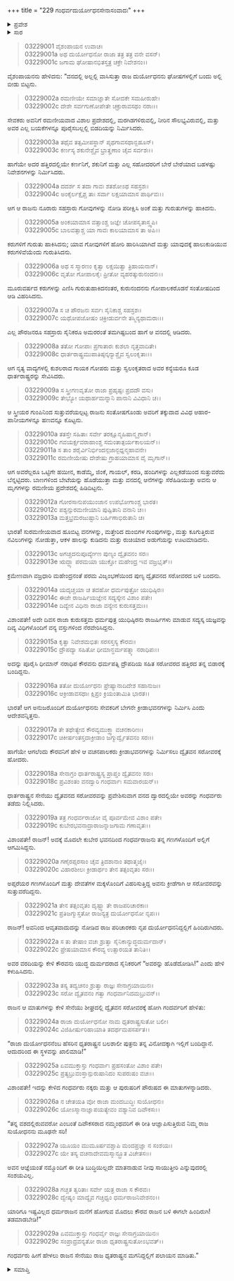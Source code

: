 +++
title = "229 ಗಂಧರ್ವದುರ್ಯೋಧನಸೇನಾಸಂವಾದಃ"
+++

<details><summary>ಪ್ರವೇಶ</summary>


।।   ಓಂ ಓಂ ನಮೋ ನಾರಾಯಣಾಯ।।   ಶ್ರೀ ವೇದವ್ಯಾಸಾಯ ನಮಃ ।।

ಶ್ರೀ ಕೃಷ್ಣದ್ವೈಪಾಯನ ವೇದವ್ಯಾಸ ವಿರಚಿತ  

**ಶ್ರೀ ಮಹಾಭಾರತ**

**ಆರಣ್ಯಕ ಪರ್ವ**

**ಘೋಷಯಾತ್ರಾ ಪರ್ವ**

**ಅಧ್ಯಾಯ 229**

</details>


<details><summary>ಸಾರ</summary>

ದುರ್ಯೋಧನನು ಪರಮ ವಿಜೃಂಭಣೆಯಿಂದ ದ್ವೈತವನದ ಸರೋವರದ ಬಳಿ ಬಂದು, ಕ್ರೀಡಾಭವನವನ್ನು ನಿರ್ಮಿಸಲು ಸೈನಿಕರಿಗೆ ಆಜ್ಞಾಪಿಸಿದುದು (1-16). ಅಲ್ಲಿಗೆ ಮೊದಲೇ ಕ್ರೀಡೆಯಾಡಲು ಅಪ್ಸರೆಯರು ಮತ್ತು ದೇವಪುತ್ರರೊಡನೆ ಬಂದಿದ್ದ ಗಂಧರ್ವರಾಜನ ಸೈನಿಕರು ದುರ್ಯೋಧನನ ಸೈನಿಕರನ್ನು ತಡೆದುದು (17-20). ಗಂಧರ್ವರ ಬೆದರಿಕೆಗೆ ಹೆದರಿ ದುರ್ಯೋಧನನ ಸೇನೆಯು ಪಲಾಯನ ಮಾಡಿದುದು (21-29).

</details>



> 03229001 ವೈಶಂಪಾಯನ ಉವಾಚ।  
03229001a ಅಥ ದುರ್ಯೋಧನೋ ರಾಜಾ ತತ್ರ ತತ್ರ ವನೇ ವಸನ್।  
03229001c ಜಗಾಮ ಘೋಷಾನಭಿತಸ್ತತ್ರ ಚಕ್ರೇ ನಿವೇಶನಂ।।

ವೈಶಂಪಾಯನನು ಹೇಳಿದನು: “ವನದಲ್ಲಿ ಅಲ್ಲಲ್ಲಿ ವಾಸಿಸುತ್ತಾ ರಾಜ ದುರ್ಯೋಧನನು ಘೋಷಗಳಲ್ಲಿಗೆ ಬಂದು ಅಲ್ಲಿ ಬೀಡು ಬಿಟ್ಟನು.

> 03229002a ರಮಣೀಯೇ ಸಮಾಜ್ಞಾತೇ ಸೋದಕೇ ಸಮಹೀರುಹೇ।  
03229002c ದೇಶೇ ಸರ್ವಗುಣೋಪೇತೇ ಚಕ್ರುರಾವಸಥಂ ನರಾಃ।।

ಸೇವಕರು ಅವನಿಗೆ ರಮಣೀಯವಾದ ವಿಶಾಲ ಪ್ರದೇಶದಲ್ಲಿ, ಮರಗಿಡಗಳಿರುವಲ್ಲಿ, ನೀರಿನ ಸೌಲಭ್ಯವಿರುವಲ್ಲಿ, ಮತ್ತು ಅವರ ಎಲ್ಲ ಬಯಕೆಗಳನ್ನೂ ಪೂರೈಸಬಲ್ಲಲ್ಲಿ ಬಿಡದಿಯನ್ನು ನಿರ್ಮಿಸಿದರು.

> 03229003a ತಥೈವ ತತ್ಸಮೀಪಸ್ಥಾನ್ ಪೃಥಗಾವಸಥಾನ್ಬಹೂನ್।  
03229003c ಕರ್ಣಸ್ಯ ಶಕುನೇಶ್ಚೈವ ಭ್ರಾತೄಣಾಂ ಚೈವ ಸರ್ವಶಃ।।

ಹಾಗೆಯೇ ಅದರ ಹತ್ತಿರದಲ್ಲಿಯೇ ಕರ್ಣನಿಗೆ, ಶಕುನಿಗೆ ಮತ್ತು ಎಲ್ಲ ಸಹೋದರರಿಗೆ ಬೇರೆ ಬೇರೆಯಾದ ಬಹಳಷ್ಟು ನಿವೇಶನಗಳನ್ನು ನಿರ್ಮಿಸಿದರು.

> 03229004a ದದರ್ಶ ಸ ತದಾ ಗಾವಃ ಶತಶೋಽಥ ಸಹಸ್ರಶಃ।   
03229004c ಅಂಕೈರ್ಲಕ್ಷೈಶ್ಚ ತಾಃ ಸರ್ವಾ ಲಕ್ಷಯಾಮಾಸ ಪಾರ್ಥಿವಃ।।

ಆಗ ಆ ರಾಜನು ನೂರಾರು ಸಹಸ್ರಾರು ಗೋವುಗಳನ್ನು ನೋಡಿ ಪರೀಕ್ಷಿಸಿ ಅಂಕೆ ಮತ್ತು ಗುರುತುಗಳನ್ನು ಹಾಕಿದನು.

> 03229005a ಅಂಕಯಾಮಾಸ ವತ್ಸಾಂಶ್ಚ ಜಜ್ಞೇ ಚೋಪಸೃತಾಸ್ತ್ವಪಿ।  
03229005c ಬಾಲವತ್ಸಾಶ್ಚ ಯಾ ಗಾವಃ ಕಾಲಯಾಮಾಸ ತಾ ಅಪಿ।।

ಕರುಗಳಿಗೆ ಗುರುತು ಹಾಕಿಸಿದನು; ಯಾವ ಗೋವುಗಳಿಗೆ ಹೋರಿ ಹಾರಿಸಿಯಾಗಿದೆ ಮತ್ತು ಯಾವುದಕ್ಕೆ ಹಾಲುಕುಡಿಯುವ ಕರುಗಳಿವೆಯೆಂದು ಗುರುತಿಸಿದನು.

> 03229006a ಅಥ ಸ ಸ್ಮಾರಣಂ ಕೃತ್ವಾ ಲಕ್ಷಯಿತ್ವಾ ತ್ರಿಹಾಯನಾನ್।  
03229006c ವೃತೋ ಗೋಪಾಲಕೈಃ ಪ್ರೀತೋ ವ್ಯಹರತ್ಕುರುನಂದನಃ।।

ಮೂರುವರ್ಷದ ಕರುಗಳನ್ನು ಎಣಿಸಿ ಗುರುತುಹಾಕಿದನಂತರ, ಕುರುನಂದನನು ಗೋಪಾಲಕರೊಡನೆ ಸಂತೋಷದಿಂದ ಆಡಿ ವಿಹರಿಸಿದನು.

> 03229007a ಸ ಚ ಪೌರಜನಃ ಸರ್ವಃ ಸೈನಿಕಾಶ್ಚ ಸಹಸ್ರಶಃ।   
03229007c ಯಥೋಪಜೋಷಂ ಚಿಕ್ರೀಡುರ್ವನೇ ತಸ್ಮಿನ್ಯಥಾಮರಾಃ।।

ಎಲ್ಲ ಪೌರಜನರೂ ಸಹಸ್ರಾರು ಸೈನಿಕರೂ ಅಮರರಂತೆ ತಮಗಿಷ್ಟಬಂದ ಹಾಗೆ ಆ ವನದಲ್ಲಿ ಆಡಿದರು.

> 03229008a ತತೋ ಗೋಪಾಃ ಪ್ರಗಾತಾರಃ ಕುಶಲಾ ನೃತ್ತವಾದಿತೇ।  
03229008c ಧಾರ್ತರಾಷ್ಟ್ರಮುಪಾತಿಷ್ಠನ್ಕನ್ಯಾಶ್ಚೈವ ಸ್ವಲಂಕೃತಾಃ।।

ಆಗ ನೃತ್ಯ ವಾದ್ಯಗಳಲ್ಲಿ ಕುಶಲರಾದ ಗಾಯಕ ಗೋಪರು ಮತ್ತು ಸ್ವಲಂಕೃತರಾದ ಅವರ ಕನ್ಯೆಯರೂ ಕೂಡ ಧಾರ್ತರಾಷ್ಟ್ರರನ್ನು ಸೇವಿಸಿದರು.

> 03229009a ಸ ಸ್ತ್ರೀಗಣವೃತೋ ರಾಜಾ ಪ್ರಹೃಷ್ಟಃ ಪ್ರದದೌ ವಸು।  
03229009c ತೇಭ್ಯೋ ಯಥಾರ್ಹಮನ್ನಾನಿ ಪಾನಾನಿ ವಿವಿಧಾನಿ ಚ।।

ಆ ಸ್ತ್ರೀಯರ ಗುಂಪಿನಿಂದ ಸುತ್ತುವರೆಯಲ್ಪಟ್ಟ ರಾಜನು ಸಂತೋಷಗೊಂಡು ಅವರಿಗೆ ತಕ್ಕುದಾದ ವಿವಿಧ ಆಹಾರ-ಪಾನೀಯಗಳನ್ನೂ ಹಣವನ್ನೂ ಕೊಟ್ಟನು.

> 03229010a ತತಸ್ತೇ ಸಹಿತಾಃ ಸರ್ವೇ ತರಕ್ಷೂನ್ಮಹಿಷಾನ್ಮೃಗಾನ್।  
03229010c ಗವಯರ್ಕ್ಷವರಾಹಾಂಶ್ಚ ಸಮಂತಾತ್ಪರ್ಯಕಾಲಯನ್।।  
03229011a ಸ ತಾಂ ಶರೈರ್ವಿನಿರ್ಭಿಂದನ್ಗಜಾನ್ಬಧ್ನನ್ಮಹಾವನೇ।  
03229011c ರಮಣೀಯೇಷು ದೇಶೇಷು ಗ್ರಾಹಯಾಮಾಸ ವೈ ಮೃಗಾನ್।।

ಆಗ ಅವರೆಲ್ಲರೂ ಒಟ್ಟಿಗೇ ಹಯೀನ, ಕಾಡೆಮ್ಮೆ, ಜಿಂಕೆ, ಗಾಯಲ್, ಕರಡಿ, ಹಂದಿಗಳನ್ನು ಎಲ್ಲಕಡೆಯಿಂದ ಸುತ್ತುವರೆದು ಬೆನ್ನಟ್ಟಿದರು. ಬಾಣಗಳಿಂದ ಬೇಟೆಯನ್ನು ಹೊಡೆಯುತ್ತಾ ಮತ್ತು ವನದಲ್ಲಿ ಆನೆಗಳನ್ನು ಸೆರೆಹಿಡಿಯುತ್ತಾ ಅವನು ಆ ಮೃಗಗಳನ್ನು ರಮಣೀಯ ಪ್ರದೇಶದಲ್ಲಿ ಹಿಡಿದಿಟ್ಟನು.

> 03229012a ಗೋರಸಾನುಪಯುಂಜಾನ ಉಪಭೋಗಾಂಶ್ಚ ಭಾರತ।  
03229012c ಪಶ್ಯನ್ಸುರಮಣೀಯಾನಿ ಪುಷ್ಪಿತಾನಿ ವನಾನಿ ಚ।।  
03229013a ಮತ್ತಭ್ರಮರಜುಷ್ಟಾನಿ ಬರ್ಹಿಣಾಭಿರುತಾನಿ ಚ।

ಭಾರತ! ಸುರಮಣೀಯವಾದ ಹೂಬಿಟ್ಟ ವನಗಳನ್ನು, ಮತ್ತೇರಿದ ದುಂಬಿಗಳ ಗುಂಪುಗಳನ್ನು, ಮತ್ತು ಕೂಗುತ್ತಿರುವ ನವಿಲುಗಳನ್ನು ನೋಡುತ್ತಾ, ಆಕಳ ಹಾಲನ್ನು ಕುಡಿದನು ಮತ್ತು ರುಚಿಯಾದ ಅಡುಗೆಯನ್ನು ಊಟಮಾಡಿದನು.

> 03229013c ಅಗಚ್ಚದನುಪೂರ್ವ್ಯೇಣ ಪುಣ್ಯಂ ದ್ವೈತವನಂ ಸರಃ।  
03229013e ಋದ್ಧ್ಯಾ ಪರಮಯಾ ಯುಕ್ತೋ ಮಹೇಂದ್ರ ಇವ ವಜ್ರಭೃತ್।।

ಕ್ರಮೇಣವಾಗಿ ವಜ್ರಧಾರಿ ಮಹೇಂದ್ರನಂತೆ ಪರಮ ವಿಜೃಂಭಣೆಯಿಂದ ಪುಣ್ಯ ದ್ವೈತವನದ ಸರೋವರದ ಬಳಿ ಬಂದನು.

> 03229014a ಯದೃಚ್ಚಯಾ ಚ ತದಹೋ ಧರ್ಮಪುತ್ರೋ ಯುಧಿಷ್ಠಿರಃ।  
03229014c ಈಜೇ ರಾಜರ್ಷಿಯಜ್ಞೇನ ಸದ್ಯಸ್ಕೇನ ವಿಶಾಂ ಪತೇ।   
03229014e ದಿವ್ಯೇನ ವಿಧಿನಾ ರಾಜಾ ವನ್ಯೇನ ಕುರುಸತ್ತಮಃ।।

ವಿಶಾಂಪತೇ! ಅದೇ ದಿವಸ ರಾಜಾ ಕುರುಸತ್ತಮ ಧರ್ಮಪುತ್ರ ಯುಧಿಷ್ಠಿರನು ರಾಜರ್ಷಿಗಳು ಮಾಡುವ ಸದ್ಯಸ್ಕ ಯಜ್ಞವನ್ನು ದಿವ್ಯ ವಿಧಿಗಳೊಂದಿಗೆ ವನ್ಯ ವಸ್ತುಗಳಿಂದ ನೆರವೇರಿಸಿದ್ದನು.

> 03229015a ಕೃತ್ವಾ ನಿವೇಶಮಭಿತಃ ಸರಸಸ್ತಸ್ಯ ಕೌರವಃ।  
03229015c ದ್ರೌಪದ್ಯಾ ಸಹಿತೋ ಧೀಮಾನ್ಧರ್ಮಪತ್ನ್ಯಾ ನರಾಧಿಪಃ।।

ಅದನ್ನು ಪೂರೈಸಿ ಧೀಮಾನ್ ನರಾಧಿಪ ಕೌರವನು ಧರ್ಮಪತ್ನಿ ದ್ರೌಪದಿಯ ಸಹಿತ ಸರೋವರದ ಹತ್ತಿರದ ತನ್ನ ಬಿಡಾರಕ್ಕೆ ಬಂದಿದ್ದನು.

> 03229016a ತತೋ ದುರ್ಯೋಧನಃ ಪ್ರೇಷ್ಯಾನಾದಿದೇಶ ಸಹಾನುಜಃ।  
03229016c ಆಕ್ರೀಡಾವಸಥಾಃ ಕ್ಷಿಪ್ರಂ ಕ್ರಿಯಂತಾಮಿತಿ ಭಾರತ।।

ಭಾರತ! ಆಗ ಅನುಜರೊಂದಿಗೆ ದುರ್ಯೋಧನನು ಸೇವಕರಿಗೆ ಬೇಗನೇ ಕ್ರೀಡಾಭವನಗಳನ್ನು ನಿರ್ಮಿಸಿ ಎಂದು ಆದೇಶವನ್ನಿತ್ತನು.

> 03229017a ತೇ ತಥೇತ್ಯೇವ ಕೌರವ್ಯಮುಕ್ತ್ವಾ ವಚನಕಾರಿಣಃ।  
03229017c ಚಿಕೀರ್ಷಂತಸ್ತದಾಕ್ರೀಡಾಂ ಜಗ್ಮುರ್ದ್ವೈತವನಂ ಸರಃ।।

ಹಾಗೆಯೇ ಆಗಲೆಂದು ಕೌರವನಿಗೆ ಹೇಳಿ ಆ ವಚನಪಾಲಕರು ಕ್ರೀಡಾಭವನಗಳನ್ನು ನಿರ್ಮಿಸಲು ದ್ವೈತವನ ಸರೋವರಕ್ಕೆ ಹೋದರು.

> 03229018a ಸೇನಾಗ್ರಂ ಧಾರ್ತರಾಷ್ಟ್ರಸ್ಯ ಪ್ರಾಪ್ತಂ ದ್ವೈತವನಂ ಸರಃ।  
03229018c ಪ್ರವಿಶಂತಂ ವನದ್ವಾರಿ ಗಂಧರ್ವಾಃ ಸಮವಾರಯನ್।।

ಧಾರ್ತರಾಷ್ಟ್ರನ ಸೇನೆಯು ದ್ವೈತವನದ ಸರೋವರವನ್ನು ಪ್ರವೇಶಿಸುವಾಗ ವನದ ದ್ವಾರದಲ್ಲಿಯೇ ಅವರನ್ನು ಗಂಧರ್ವರು ತಡೆದು ನಿಲ್ಲಿಸಿದರು.

> 03229019a ತತ್ರ ಗಂಧರ್ವರಾಜೋ ವೈ ಪೂರ್ವಮೇವ ವಿಶಾಂ ಪತೇ।  
03229019c ಕುಬೇರಭವನಾದ್ರಾರಾಜನ್ನಾಜಗಾಮ ಗಣಾವೃತಃ।।

ವಿಶಾಂಪತೇ! ರಾಜನ್! ಅದಕ್ಕೆ ಮೊದಲೇ ಕುಬೇರ ಭವನದಿಂದ ಗಂಧರ್ವರಾಜನು ತನ್ನ ಗಣಗಳೊಂದಿಗೆ ಅಲ್ಲಿಗೆ ಆಗಮಿಸಿದ್ದನು.

> 03229020a ಗಣೈರಪ್ಸರಸಾಂ ಚೈವ ತ್ರಿದಶಾನಾಂ ತಥಾತ್ಮಜೈಃ।   
03229020c ವಿಹಾರಶೀಲಃ ಕ್ರೀಡಾರ್ಥಂ ತೇನ ತತ್ಸಂವೃತಂ ಸರಃ।।

ಅಪ್ಸರೆಯರ ಗಣಗಳೊಂದಿಗೆ ಮತ್ತು ದೇವತೆಗಳ ಮಕ್ಕಳೊಂದಿಗೆ ವಿಹರಿಸುತ್ತಿದ್ದ ಅವನು ಕ್ರೀಡೆಗಾಗಿ ಆ ಸರೋವರವನ್ನು ಸುತ್ತುವರೆದಿದ್ದನು.

> 03229021a ತೇನ ತತ್ಸಂವೃತಂ ದೃಷ್ಟ್ವಾ ತೇ ರಾಜಪರಿಚಾರಕಾಃ।  
03229021c ಪ್ರತಿಜಗ್ಮುಸ್ತತೋ ರಾಜನ್ಯತ್ರ ದುರ್ಯೋಧನೋ ನೃಪಃ।।

ರಾಜನ್! ಅವನಿಂದ ಆವೃತವಾದುದನ್ನು ನೋಡಿದ ರಾಜ ಪರಿಚಾರಕರು ನೃಪ ದುರ್ಯೋಧನನಿದ್ದಲ್ಲಿಗೆ ಹಿಂದಿರುಗಿದರು.

> 03229022a ಸ ತು ತೇಷಾಂ ವಚಃ ಶ್ರುತ್ವಾ ಸೈನಿಕಾನ್ಯುದ್ಧದುರ್ಮದಾನ್।  
03229022c ಪ್ರೇಷಯಾಮಾಸ ಕೌರವ್ಯ ಉತ್ಸಾರಯತ ತಾನಿತಿ।।

ಅವರ ವರದಿಯನ್ನು ಕೇಳಿ ಕೌರವನು ಯುದ್ಧ ದುರ್ಮದರಾದ ಸೈನಿಕರರಿಗೆ “ಅವರನ್ನು ಹೊಡೆದೋಡಿಸಿ!” ಎಂದು ಹೇಳಿ ಕಳುಹಿಸಿದನು.

> 03229023a ತಸ್ಯ ತದ್ವಚನಂ ಶ್ರುತ್ವಾ ರಾಜ್ಞಃ ಸೇನಾಗ್ರಯಾಯಿನಃ।  
03229023c ಸರೋ ದ್ವೈತವನಂ ಗತ್ವಾ ಗಂಧರ್ವಾನಿದಮಬ್ರುವನ್।।

ರಾಜನ ಆ ಮಾತುಗಳನ್ನು ಕೇಳಿ ಸೇನೆಯು ಶೀಘ್ರದಲ್ಲಿ ದ್ವೈತವನ ಸರೋವರಕ್ಕೆ ಹೋಗಿ ಗಂದರ್ವರಿಗೆ ಹೇಳಿತು:

> 03229024a ರಾಜಾ ದುರ್ಯೋಧನೋ ನಾಮ ಧೃತರಾಷ್ಟ್ರಸುತೋ ಬಲೀ।  
03229024c ವಿಜಿಹೀರ್ಷುರಿಹಾಯಾತಿ ತದರ್ಥಮಪಸರ್ಪತ।।

“ರಾಜಾ ದುರ್ಯೋಧನನೆಂಬ ಹೆಸರಿನ ಧೃತರಾಷ್ಟ್ರನ ಬಲಶಾಲೀ ಪುತ್ರನು ತನ್ನ ವಿನೋದಕ್ಕಾಗಿ ಇಲ್ಲಿಗೆ ಬಂದಿದ್ದಾನೆ. ಆದುದರಿಂದ ಈ ಸ್ಥಳವನ್ನು ಖಾಲಿಮಾಡಿ!”

> 03229025a ಏವಮುಕ್ತಾಸ್ತು ಗಂಧರ್ವಾಃ ಪ್ರಹಸಂತೋ ವಿಶಾಂ ಪತೇ।  
03229025c ಪ್ರತ್ಯಬ್ರುವಂಸ್ತಾನ್ಪುರುಷಾನಿದಂ ಸುಪರುಷಂ ವಚಃ।।

ವಿಶಾಂಪತೇ! ಇದನ್ನು ಕೇಳಿದ ಗಂಧರ್ವರು ನಕ್ಕರು ಮತ್ತು ಆ ಪುರುಷರಿಗೆ ಪೌರುಷದ ಈ ಮಾತುಗಳನ್ನಾಡಿದರು.

> 03229026a ನ ಚೇತಯತಿ ವೋ ರಾಜಾ ಮಂದಬುದ್ಧಿಃ ಸುಯೋಧನಃ।   
03229026c ಯೋಽಸ್ಮಾನಾಜ್ಞಾಪಯತ್ಯೇವಂ ವಶ್ಯಾನಿವ ದಿವೌಕಸಃ।।

“ತನ್ನ ವಶದಲ್ಲಿರುವವರೋ ಎಂಬಂತೆ ದಿವೌಕಸರಾದ ನಮ್ಮಂಥವರಿಗೆ ಈ ರೀತಿ ಆಜ್ಞಾಪಿಸುತ್ತಿರುವ ನಿಮ್ಮ ರಾಜ ಸುಯೋಧನನು ಮೂಢನೇ ಸರಿ!

> 03229027a ಯೂಯಂ ಮುಮೂರ್ಷವಶ್ಚಾಪಿ ಮಂದಪ್ರಜ್ಞಾ ನ ಸಂಶಯಃ।  
03229027c ಯೇ ತಸ್ಯ ವಚನಾದೇವಮಸ್ಮಾನ್ಬ್ರೂತ ವಿಚೇತಸಃ।।

ಅವನ ಆಜ್ಞೆಯಂತೆ ನಮ್ಮೊಂದಿಗೆ ಈ ರೀತಿ ಬುದ್ಧಿಯಿಲ್ಲದೇ ಮಾತನಾಡುವ ನೀವು ಸಾಯುತ್ತೀರಿ ಎನ್ನುವುದರಲ್ಲಿ ಸಂಶಯವಿಲ್ಲ.

> 03229028a ಗಚ್ಚತ ತ್ವರಿತಾಃ ಸರ್ವೇ ಯತ್ರ ರಾಜಾ ಸ ಕೌರವಃ।  
03229028c ದ್ವೇಷ್ಯಂ ಮಾದ್ಯೈವ ಗಚ್ಚಧ್ವಂ ಧರ್ಮರಾಜನಿವೇಶನಂ।।

ಯಾರಿಗೂ ಇಷ್ಟವಿಲ್ಲದ ಧರ್ಮರಾಜನ ಮನೆಗೆ ಹೋಗುವ ಮೊದಲು ಕೌರವ ರಾಜನ ಬಳಿ ಈಗಲೇ ಹಿಂದಿರುಗಿ! ತಡಮಾಡಬೇಡಿ!”

> 03229029a ಏವಮುಕ್ತಾಸ್ತು ಗಂಧರ್ವೈ ರಾಜ್ಞಃ ಸೇನಾಗ್ರಯಾಯಿನಃ।   
03229029c ಸಂಪ್ರಾದ್ರವನ್ಯತೋ ರಾಜಾ ಧೃತರಾಷ್ಟ್ರಸುತೋಽಭವತ್।।

ಗಂಧರ್ವರು ಹೀಗೆ ಹೇಳಲು ರಾಜನ ಸೇನೆಯು ರಾಜ ಧೃತರಾಷ್ಟ್ರನ ಮಗನಿದ್ದಲ್ಲಿಗೆ ಪಲಾಯನ ಮಾಡಿತು.”


<details><summary>ಸಮಾಪ್ತಿ</summary>


ಇತಿ ಶ್ರೀ ಮಹಾಭಾರತೇ ಆರಣ್ಯಕ ಪರ್ವಣಿ ಘೋಷಯಾತ್ರಾ ಪರ್ವಣಿ ಗಂಧರ್ವದುರ್ಯೋಧನಸೇನಾಸಂವಾದೇ ಏಕೋನತ್ರಿಂಶದಧಿಕದ್ವಿಶತತಮೋಽಧ್ಯಾಯಃ।  
ಇದು ಮಹಾಭಾರತದ ಆರಣ್ಯಕ ಪರ್ವದಲ್ಲಿ ಘೋಷಯಾತ್ರಾ ಪರ್ವದಲ್ಲಿ ಗಂಧರ್ವದುರ್ಯೋಧನಸೇನಾಸಂವಾದದಲ್ಲಿ ಇನ್ನೂರಾಇಪ್ಪತ್ತೊಂಭತ್ತನೆಯ ಅಧ್ಯಾಯವು.

</details>
